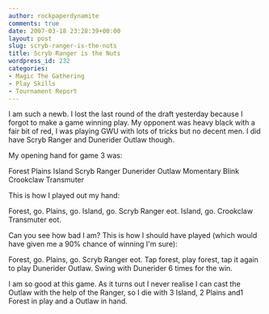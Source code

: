 ```yaml
---
author: rockpaperdynamite
comments: true
date: 2007-03-18 23:28:39+00:00
layout: post
slug: scryb-ranger-is-the-nuts
title: Scryb Ranger is the Nuts
wordpress_id: 232
categories:
- Magic The Gathering
- Play Skills
- Tournament Report
---
```


I am such a newb. I lost the last round of the draft yesterday because I forgot to make a game winning play. My opponent was heavy black with a fair bit of red, I was playing GWU with lots of tricks but no decent men. I did have Scryb Ranger and Dunerider Outlaw though.

My opening hand for game 3 was:

Forest
Plains
Island
Scryb Ranger
Dunerider Outlaw
Momentary Blink
Crookclaw Transmuter<!-- more -->

This is how I played out my hand:

Forest, go.
Plains, go.
Island, go.
Scryb Ranger eot.
Island, go.
Crookclaw Transmuter eot.

Can you see how bad I am? This is how I should have played (which would have given me a 90% chance of winning I'm sure):

Forest, go.
Plains, go.
Scryb Ranger eot.
Tap forest, play forest, tap it again to play Dunerider Outlaw.
Swing with Dunerider 6 times for the win.

I am so good at this game. As it turns out I never realise I can cast the Outlaw with the help of the Ranger, so I die with 3 Island, 2 Plains and1 Forest in play and a Outlaw in hand.
